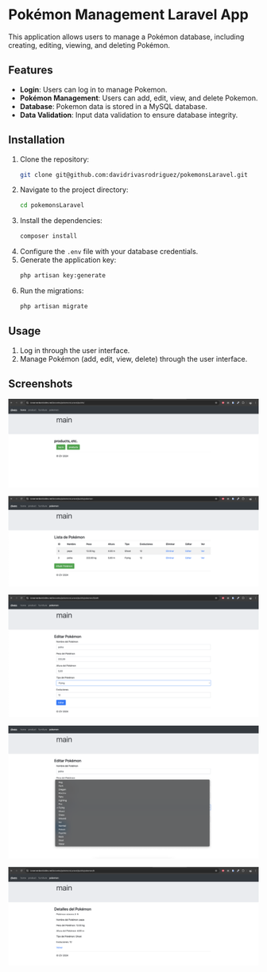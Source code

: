 # Pokémon Management Laravel App

This application allows users to manage a Pokémon database, including creating, editing, viewing, and deleting Pokémon.

## Features

- **Login**: Users can log in to manage Pokemon.
- **Pokémon Management**: Users can add, edit, view, and delete Pokemon.
- **Database**: Pokemon data is stored in a MySQL database.
- **Data Validation**: Input data validation to ensure database integrity.

## Installation

1. Clone the repository:
    ```bash
    git clone git@github.com:davidrivasrodriguez/pokemonsLaravel.git
    ```
2. Navigate to the project directory:
    ```bash
    cd pokemonsLaravel
    ```
3. Install the dependencies:
    ```bash
    composer install
    ```
4. Configure the `.env` file with your database credentials.
5. Generate the application key:
    ```bash
    php artisan key:generate
    ```
6. Run the migrations:
    ```bash
    php artisan migrate
    ```

## Usage
1. Log in through the user interface.
2. Manage Pokémon (add, edit, view, delete) through the user interface.

## Screenshots

![First Image](assets/1.png)

![Second Image](assets/2.png)

![Third Image](assets/3.png)

![Fourth Image](assets/4.png)

![Fifth Image](assets/5.png)
